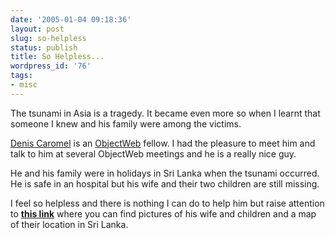 ```yaml
---
date: '2005-01-04 09:18:36'
layout: post
slug: so-helpless
status: publish
title: So Helpless...
wordpress_id: '76'
tags:
- misc
---
```


The tsunami in Asia is a tragedy. It became even more so when I learnt that someone I knew and his family were among the victims.  

[Denis Caromel](http://www-sop.inria.fr/oasis/personnel/Denis.Caromel/) is an [ObjectWeb](http://www.objectweb.org/) fellow. I had the pleasure to meet him and talk to him at several ObjectWeb meetings and he is a really nice guy.




He and his family were in holidays in Sri Lanka when the tsunami occurred. He is safe in an hospital but his wife and their two children are still missing.  

I feel so helpless and there is nothing I can do to help him but raise attention to **[this link](http://www.labri.fr/Perso/~chaumett/attalicaromel/)** where you can find pictures of his wife and children and a map of their location in Sri Lanka.

 

